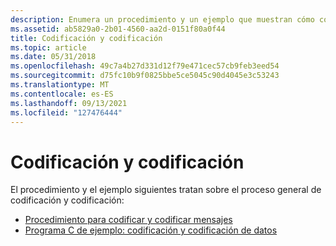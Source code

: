 ```yaml
---
description: Enumera un procedimiento y un ejemplo que muestran cómo codificar y descodificar mensajes.
ms.assetid: ab5829a0-2b01-4560-aa2d-0151f80a0f44
title: Codificación y codificación
ms.topic: article
ms.date: 05/31/2018
ms.openlocfilehash: 49c7a4b27d331d12f79e471cec57cb9feb3eed54
ms.sourcegitcommit: d75fc10b9f0825bbe5ce5045c90d4045e3c53243
ms.translationtype: MT
ms.contentlocale: es-ES
ms.lasthandoff: 09/13/2021
ms.locfileid: "127476444"
---
```

# <a name="encoding-and-decoding"></a>Codificación y codificación

El procedimiento y el ejemplo siguientes tratan sobre el proceso general de codificación y codificación:

-   [Procedimiento para codificar y codificar mensajes](procedure-for-encoding-and-decoding-messages.md)
-   [Programa C de ejemplo: codificación y codificación de datos](example-c-program-encoding-and-decoding-data.md)

 

 



